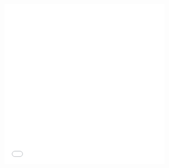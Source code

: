 <iframe width="100%" height="500" src="//jsrun.net/wJqKp/embedded/all/light/" allowfullscreen="allowfullscreen" frameborder="0"></iframe>